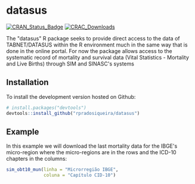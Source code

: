 
<!-- README.md is generated from README.Rmd. Please edit that file -->
datasus
=======

[![CRAN\_Status\_Badge](http://www.r-pkg.org/badges/version/datasus)](http://cran.r-project.org/package=datasus) [![CRAC\_Downloads](http://cranlogs.r-pkg.org/badges/grand-total/datasus)](http://cran.rstudio.com/web/packages/datasus/index.html)

The "datasus" R package seeks to provide direct access to the data of TABNET/DATASUS within the R environment much in the same way that is done in the online portal. For now the package allows access to the systematic record of mortality and survival data (Vital Statistics - Mortality and Live Births) through SIM and SINASC's systems

Installation
------------

To install the development version hosted on Github:

``` r
# install.packages("devtools")
devtools::install_github("rpradosiqueira/datasus")
```

Example
-------

In this example we will download the last mortality data for the IBGE's micro-region where the micro-regions are in the rows and the ICD-10 chapters in the columns:

``` r
sim_obt10_mun(linha = "Microrregião IBGE",
              coluna = "Capítulo CID-10")
```
